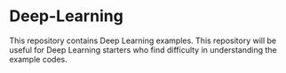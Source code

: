 # Deep-Learning
This repository contains Deep Learning examples. This repository will be useful for Deep Learning starters who find difficulty in understanding the example codes.
